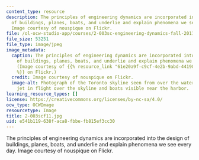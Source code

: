 ```yaml
---
content_type: resource
description: The principles of engineering dynamics are incorporated into the design
  of buildings, planes, boats, and underlie and explain phenomena we see every day.
  Image courtesy of nouspique on Flickr.
file: /ol-ocw-studio-app/courses/2-003sc-engineering-dynamics-fall-2011/e541b119638faca8fbbefb815ef3cc30_2-003scf11.jpg
file_size: 53251
file_type: image/jpeg
image_metadata:
  caption: The principles of engineering dynamics are incorporated into the design
    of buildings, planes, boats, and underlie and explain phenomena we see every day.
    (Image courtesy of {{% resource_link "61e20a9f-c9cf-4e2b-9abd-4419055b5573" "nouspique"
    %}} on Flickr.)
  credit: Image courtesy of nouspique on Flickr.
  image-alt: Photograph of the Toronto skyline seen from over the water, with a commercial
    jet in flight over the skyline and boats visible near the harbor.
learning_resource_types: []
license: https://creativecommons.org/licenses/by-nc-sa/4.0/
ocw_type: OCWImage
resourcetype: Image
title: 2-003scf11.jpg
uid: e541b119-638f-aca8-fbbe-fb815ef3cc30
---
```

The principles of engineering dynamics are incorporated into the design of buildings, planes, boats, and underlie and explain phenomena we see every day. Image courtesy of nouspique on Flickr.
